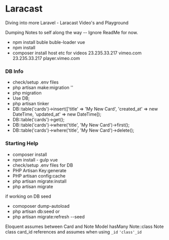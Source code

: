 # Laracast
Diving into more Laravel - Laracast Video's and Playground

Dumping Notes to self along the way -- Ignore ReadMe for now.

 - npm install buble buble-loader vue
 - npm install
 - composer install
host etc for videos
 23.235.33.217 vimeo.com
 23.235.33.217 player.vimeo.com


### DB Info
 - check/setup .env files
 - php artisan make:migration ''
 - php migration
 - Use DB;
 - php artisan tinker
 - DB::table('cards')->insert(['title' => 'My New Card', 'created_at' => new DateTime, 'updated_at' => new DateTime]);
 - DB::table('cards')->get();
 - DB::table('cards')->where('title', 'My New Card')->first();
 - DB::table('cards')->where('title', 'My New Card')->delete();

### Starting Help
- composer install
- npm install - gulp vue 
- check/setup .env files for DB
- PHP Artisan Key:generate
- PHP artisan config:cache
- php artisan migrate:install
- php artisan migrate

if working on DB seed
- comoposer dump-autoload
- php artisan db:seed
or
- php artisan migrate:refresh --seed


Eloquent assumes between Card and Note Model
hasMany Note::class
Note class card_id
references and assumes when using `_id`
`'class'_id`
